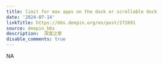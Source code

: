 ```yaml
---
title: limit for max apps on the dock or scrollable dock
date: '2024-07-14'
linkTitle: https://bbs.deepin.org/en/post/272691
source: deepin_bbs
description:  深度之家 
disable_comments: true
---
```

NA
